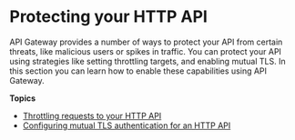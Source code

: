 # Protecting your HTTP API<a name="http-api-protect"></a>

API Gateway provides a number of ways to protect your API from certain threats, like malicious users or spikes in traffic\. You can protect your API using strategies like setting throttling targets, and enabling mutual TLS\. In this section you can learn how to enable these capabilities using API Gateway\.

**Topics**
+ [Throttling requests to your HTTP API](http-api-throttling.md)
+ [Configuring mutual TLS authentication for an HTTP API](http-api-mutual-tls.md)